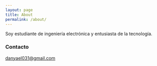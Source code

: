 ```yaml
---
layout: page
title: About
permalink: /about/
---
```


Soy estudiante de ingeniería electrónica y entusiasta de la tecnología.

### Contacto

[danyael031@gmail.com](mailto:danyael031@gmail.com)
